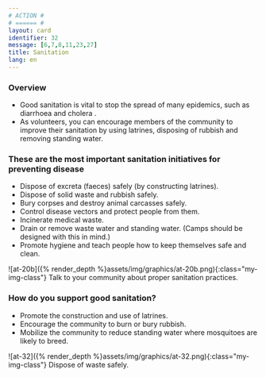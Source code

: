 ```yaml
---
# ACTION #
# ====== #
layout: card
identifier: 32
message: [6,7,8,11,23,27]
title: Sanitation
lang: en
---
```


### Overview

- Good sanitation is vital to stop the spread of many epidemics, such as diarrhoea <a class="crosslink" href="{% render_depth %}{% render_link disease|1 %}"><i class="fas fa-external-link-alt" aria-hidden="true"></i></a> and cholera <a class="crosslink" href="{% render_depth %}{% render_link disease|2 %}"><i class="fas fa-external-link-alt" aria-hidden="true"></i></a>. 
- As volunteers, you can encourage members of the community to improve their sanitation by using latrines, disposing of rubbish and removing standing water.

### These are the most important sanitation initiatives for preventing disease

- Dispose of excreta (faeces) safely (by constructing latrines).
-	Dispose of solid waste and rubbish safely.
-	Bury corpses and destroy animal carcasses safely.
-	Control disease vectors and protect people from them.
-	Incinerate medical waste.
-	Drain or remove waste water and standing water. (Camps should be designed with this in mind.)
-	Promote hygiene and teach people how to keep themselves safe and clean.

![at-20b]({% render_depth %}assets/img/graphics/at-20b.png){:class="my-img-class"}
Talk to your community about proper sanitation practices.

### How do you support good sanitation?

- Promote the construction and use of latrines.
- Encourage the community to burn or bury rubbish.
- Mobilize the community to reduce standing water where mosquitoes are likely to breed.

![at-32]({% render_depth %}assets/img/graphics/at-32.png){:class="my-img-class"}
Dispose of waste safely.
